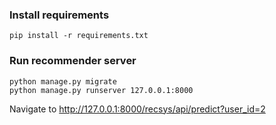 ### Install requirements
```
pip install -r requirements.txt
```

### Run recommender server
```
python manage.py migrate
python manage.py runserver 127.0.0.1:8000
```
Navigate to http://127.0.0.1:8000/recsys/api/predict?user_id=2
